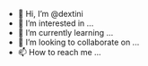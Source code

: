 - 👋 Hi, I’m @dextini
- 👀 I’m interested in ...
- 🌱 I’m currently learning ...
- 💞️ I’m looking to collaborate on ...
- 📫 How to reach me ...

<!---
dextini/dextini is a ✨ special ✨ repository because its `README.md` (this file) appears on your GitHub profile.
You can click the Preview link to take a look at your changes.
---
Привет , я  @dextini
меня интересует  програмирование и я хотел бы начать этим  заниматься этим
